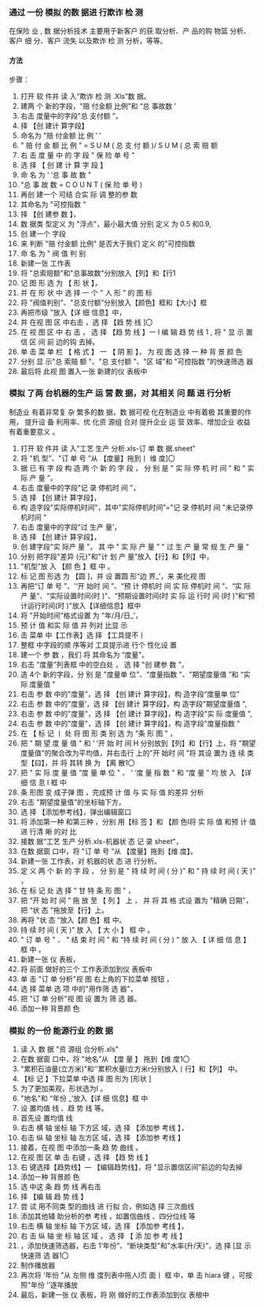 ### 通过 一份 模拟 的数 据进 行欺诈 检 测 
在保险 业 , 数 据分析技术 主要用于新客户 的获 取分析、产 品的购 物篮 分析、客户 细 分、客户 流失 以及欺诈 检 测 分析，等等。

#### 方法

步骤：
1. 打开 软 件并 读 入“欺诈 检 测 .Xls”数 据。
2. 建两 个 新的字段，"赔 付金额 比例”和 “总 事故数 ’
3. 右击 度量中的字段"总 支付额 ”，
4. 择 【创 建计 算字段】
5. 命名为 "赔 付金额 比 例 ’ ’
6. " 赔 付 金 额 比 例 ” = S U M ( 总 支 付 额 )/ S U M ( 总 索 赔 额 
7. 右 击 度 量 中 的 字 段 " 保 险 单 号 "
8.  选 择 【 创 建 计 算 字 段 】
9. 命 名 为 ‘ ‘总 事 故 数 "
10. “总 事 故 数 = C O U N T ( 保 险 单 号 )
11. 再创 建一个 可结 合实 际 调 整的参 数 
12.  其命名为 "可控指数 "
13.  择 【创 建参 数 】，
14. 数 据类 型定义 为 "浮点"，最小最大值 分别 定义 为 0.5 和0.9,
15.  创 建一个 字段
16. 来 判断 "赔 付金额 比例" 是否大于我们 定义 的"可控指数 
17. 命 名 为 " 阀 值 判 别 
18. 新建一张 工作表
19. 将 "总索赔额”和"总事故数"分别放入【列】和【行1
20.  记 图 形 选 为 【 形 状 】， 
21. 并 在 形 状 中 选 择 一 个 " 人 形 ” 的 图 标 
22. 将 "阀值判别”、"总支付额”分别放入【颜色】框和【大小】框
23. 再把市级 ”放入【详 细 信息】中，
24. 并 在视 图 区 中右击 ，选 择 【趋 势 线 ]〇
25. 在 视 图 区 中 右 击 ， 选 择 【趋 势 线 】一 I 编 辑 趋 势 线 1 , 将 " 显 示 置 信 区 间 前 边的钩 去掉。
26. 单 击 菜 单 栏 【 格 式 】 一 【 阴 影 】， 为 视 图 选 择 一 种 背 景 颜 色
27. 分别 显 示"总 索赔 额 "、"总 支付额 "、"区 域"和 "可控指数 ”的怏速筛选 器
28. 最后将 此视 图 置入一张 新建的仪 表板中

### 模拟 了两 台机器的生产 运 营 数 据，对 其相关 问 题 进 行分析
制造业 有着非常复 杂 繁多的数 据，数 据可视 化在制造业 中有着极 其重要的作用， 提升设 备 利用率、优 化资 源组 合对 提升企业 运 营 效率、增加企业 收益有着重要意义 。

1. 打开 软 件并 读 入"工艺 生产 分析.xls-订 单 数 据.sheet"
2. 将 "机 型”、"订 单 号 ”从 【度量】拖到丨 维 度]〇
3.  据 已 有 字 段 构 造 两 个 新 的 字 段 ， 分 别 是 " 实 际 停 机 时 间 ” 和 " 实 际 产 量 ”。
4. 右击 度量中的字段"记 录 停机时 间 ”，
5. 选 择 【创 建计 算字段】，
6. 构 造字段"实际停机时间"，其中"实际停机时间”="记 录 停机时 间 "未记录停机时间 "
7. 右击 度量中的字段"过 生产 量’，
8. 选 择 【创 建计 算宇段】，
9. 创 建字段"实 际产 量 ”， 其 中 " 实 际 产 量 ” " 过 生 产 量 常 规 生 产 量 ”
10. 分别 把字段"差异 (元)"和"计 划 产 量”放入【行】和【列】中，
11. "机型”放 入 【颜 色 】框 中 。
12. 标 记 图 形选 为 【圆 ]，并 设 置圆 形“边 界_’，来 美化视 图 
13. 再把“订 单 号 ”、'‘开 始时 间 ”、“预 计 停机时 间 实 际 停机时 间 "、“实 际 产 量"、“实际设置时间(时 )"、“预期设置时间(时 实 际 运 行时 间 (时 )”和“预 计运行时间(时 )"放入【详细信息】框中
14. 将 "开始时间”格式设置 为 "年/月/日_’，
15.  预 计 值 和实 际 值 并 列对 比显 示
16.  击 菜单 中【工作表】选 择 【工具提不丨 
17.  整框 中字段的顺 序等对 工具提示进 行个 性化设 置
18.  建一个 参 数 ，我们 将 其命名为 “度量"。
19. 右击 "度量”列表框 中的空白处 ， 选 择 "创 建参 数 ”，
20.  造 4个 新的字段，分 别 是 "度量单 位"、"度量指数 "、"期望度量值 ”和 “实 际 度量值 ”
21. 右击 参 数 中的"度量”，选 择 【创 建计 算字段】，构 造字段“度量单 位”
22. 右击 参 数 中的"度量’，选 择 【创 建计 算字段】，构 造字段"期望度量值 ",
23. 右击 参 数 中的"度量"，选 择 【创 建计 算字段】，构 造字段"实 际 度量值 ",
24. 右击 参 数 中的"度量"，选 择 【创 建计 算字段】，构 造字段"度量指数 "
25. 在 【 标 记 丨 处 将 图 形 类 别 选 为 “条 形 图 " ， 
26. 把 " 期 望 度 量 值 " 和 ‘ ‘开 始 时 间 H 分别放到【列】和【行】上，将 "期望度量值"的聚合改为平均值，并右击行 上的"开 始时 间 ”将 其设 置为 连 续 类 型【曰】，并 将 其转 换 为 【离 散1〇
27. 把 " 实 际 度 量 值 “度 量 单 位 " 、 ‘ ‘度 量 指 数 " 和 “度 量 ” 均 放 入 【详 细 信 息 I 框 中
28.  条 形图 变 成子弹 图 ，完成预 计 值 与 实 际 值 的差异 分析
29. 右击 "期望度量值"的坐标轴下方，
30. 选 择 【添加参考线】，弹出编辑窗口
31. 将 添加第一种 和第三种 ，分别 用【标 签 】和 【颜 色I将 实 际 值 和预 计 值 进 行清 晰 的对 比
32.  接数 据“工艺 生产 分析.xls-机器状 态 记 录 sheet"，
33. 在数 据窗 口中，将 "订 单 号 ”从 【度量】拖到【维 度】。
34. 新建一张 工作表，对 机器的状 态 进 行分析。
35. 定 义 两 个 新 的 字 段 ， 分 别 是 " 持 续 时 间 ( 分 )” 和 " 持 续 时 间 ( 天 )” ， 
36. 在 标 记 处 选 择 " 甘 特 条 形 图 " ， 
37. 把 “开 始 时 间 ” 拖 放 至 【 列 】 上 ， 并 将 其 格 式设 置为 "精确 日期”，把 “状 态 "拖放至【行】上。
38. 再将 "状 态 ”放入【颜 色】框 中。
39.  持 续 时 间 ( 天 )” 放 入 【 大 小 】 框 中 。
40. " 订 单 号 " 、 " 结 束 时 间 ” 和 “持 续 时 间 ( 分 ) " 放 入 【 详 细 信 息 】 框 中 。
41. 新建一张 仪 表板，
42. 将 前面 做好的三个 工作表添加到仪 表板中
43. 单 击 "订 单 分析"视 图 右上角的下拉菜单 按钮 ，
44. 选 择 菜单 选 项 中的"用作筛 选 器"，
45. 把 "订 单 分析"视 图 设 置为 筛 选 器。
46. 添加一种 背景颜 色

### 模拟 的一份 能源行业 的数 据
1. 读 入 数 据 "资 源组 合分析.xls"
2. 在数 据窗 口中，将 "地名”从 【度 量 】 拖到【维 度1〇
3.  "累积石油量(立方米)"和‘'累积水量I立方米r分别放入丨行】和【列】 中。
4. 【标 记 】下拉菜单 中选 择 图 形为 [形状 ]
5. 为了更加美观，形状选为I 。
6.  "地名"和 “年份 _’放入【详 细 信息】框 中
7. 设 置均值 线 、趋 势 线 等。
8. 首先设 置均值 线 
9. 右击 横 轴 坐标 轴 下方区 域，选 择 【添加参 考线 】，
10. 右击 纵 轴 坐标 轴 左方区 域，选 择 【添加参 考线 】
11. 接着，在视 图 中添加一条 趋 势 曲线 。
12. 在视 图 区 单 击 右键 ，选 择 【趋 势 线 】
13. 右 键选择【趋势线】— 【编辑趋势线】，将 "显示置信区间”前边的勾去掉
14. 添加一种 背景颜 色
15. 选 中这 条 趋 势 线 再右击 
16.  择 【编 辑 趋 势 线 】
17. 尝 试 用不同类 型的曲线 进 行拟 合，例如选 择 三次曲线 
18. 添加其他辅 助分析的参 考线 ，如置信曲线 、四分位线 等
19. 右击 横 轴 坐标 轴 下方区 域，选 择 【添加参 考线 】，
20. 右 击 纵 轴 坐 标 轴 区 域 ， 选 择 【 添 加 参 考 线 】
21. ，添加快速筛选器，右击 1‘年份”、“断块类型"和"水率(升/天)”，选 择 [显 示快速筛 选 器1〇
22. 制作播放器
23. 再次将 ‘年份 ”从 左侧 维 度列表中拖人I页 面丨 框 中，单 击 hiara 键 ，可按照"年份 '’逐年播放
24. 最后，新建一张 仪 表板，将 刚 做好的工作表添加到仪 表根中
